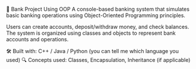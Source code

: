 🏦 Bank Project Using OOP
A console-based banking system that simulates basic banking operations using Object-Oriented Programming principles.

Users can create accounts, deposit/withdraw money, and check balances. The system is organized using classes and objects to represent bank accounts and operations.

🛠️ Built with: C++ / Java / Python (you can tell me which language you used)
🔍 Concepts used: Classes, Encapsulation, Inheritance (if applicable)
